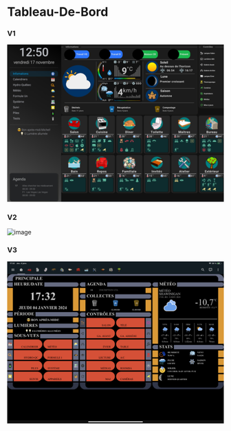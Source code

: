 # Tableau-De-Bord


### V1

![Markdown Tableau](Mon-Tableau-De-Bord-V1/images/page-informations.jpg)


### V2

![image](https://github.com/MichelJourdain/Tableaux-De-Bords/assets/83040228/d3be48bf-51b7-4109-9d67-12c291302fae)


### V3

![Markdown Tableau](Mon-Tableau-De-Bord-V3/images/Page-Principale.PNG)




